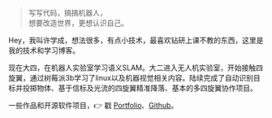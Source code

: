 > 写写代码，搞搞机器人，  
> 想要改造世界，更想认识自己。

Hey，我叫许学成，想法很多，有点小技术，最喜欢钻研上课不教的东西，这里是我的技术和学习博客。

现在大四，在机器人实验室学习语义SLAM。大二进入无人机实验室，开始接触四旋翼，通过树莓派3b学习了linux以及机器视觉相关内容。陆续完成了自动识别目标并投掷物体、基于信标及光流的四旋翼精准降落、基本的多四旋翼协作项目。

一些作品和开源软件项目，👉 戳 [Portfolio](/portfolio)、[Github](http://github.com/maverickpeter)。 
